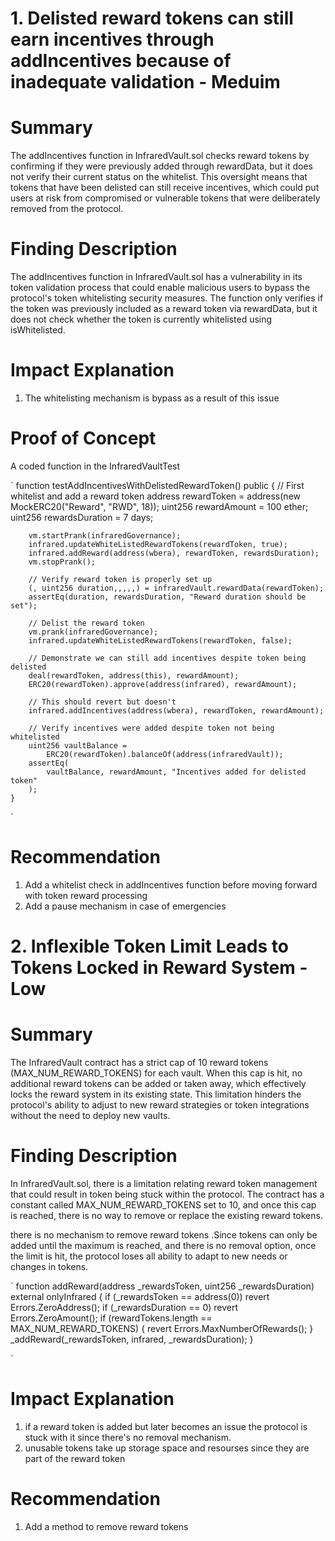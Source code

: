 # 1. Delisted reward tokens can still earn incentives through addIncentives because of inadequate validation - Meduim

# Summary

The addIncentives function in InfraredVault.sol checks reward tokens by confirming if they were previously added through rewardData, but it does not verify their current status on the whitelist. This oversight means that tokens that have been delisted can still receive incentives, which could put users at risk from compromised or vulnerable tokens that were deliberately removed from the protocol.

# Finding Description

The addIncentives function in InfraredVault.sol has a vulnerability in its token validation process that could enable malicious users to bypass the protocol's token whitelisting security measures. The function only verifies if the token was previously included as a reward token via rewardData, but it does not check whether the token is currently whitelisted using isWhitelisted.

# Impact Explanation

1. The whitelisting mechanism is bypass as a result of this issue

# Proof of Concept

A coded function in the InfraredVaultTest

`
function testAddIncentivesWithDelistedRewardToken() public {
// First whitelist and add a reward token
address rewardToken = address(new MockERC20("Reward", "RWD", 18));
uint256 rewardAmount = 100 ether;
uint256 rewardsDuration = 7 days;

        vm.startPrank(infraredGovernance);
        infrared.updateWhiteListedRewardTokens(rewardToken, true);
        infrared.addReward(address(wbera), rewardToken, rewardsDuration);
        vm.stopPrank();

        // Verify reward token is properly set up
        (, uint256 duration,,,,,) = infraredVault.rewardData(rewardToken);
        assertEq(duration, rewardsDuration, "Reward duration should be set");

        // Delist the reward token
        vm.prank(infraredGovernance);
        infrared.updateWhiteListedRewardTokens(rewardToken, false);

        // Demonstrate we can still add incentives despite token being delisted
        deal(rewardToken, address(this), rewardAmount);
        ERC20(rewardToken).approve(address(infrared), rewardAmount);

        // This should revert but doesn't
        infrared.addIncentives(address(wbera), rewardToken, rewardAmount);

        // Verify incentives were added despite token not being whitelisted
        uint256 vaultBalance =
            ERC20(rewardToken).balanceOf(address(infraredVault));
        assertEq(
            vaultBalance, rewardAmount, "Incentives added for delisted token"
        );
    }

`

# Recommendation

1. Add a whitelist check in addIncentives function before moving forward with token reward processing
2. Add a pause mechanism in case of emergencies

# 2. Inflexible Token Limit Leads to Tokens Locked in Reward System - Low

# Summary

The InfraredVault contract has a strict cap of 10 reward tokens (MAX_NUM_REWARD_TOKENS) for each vault. When this cap is hit, no additional reward tokens can be added or taken away, which effectively locks the reward system in its existing state. This limitation hinders the protocol's ability to adjust to new reward strategies or token integrations without the need to deploy new vaults.

# Finding Description

In InfraredVault.sol, there is a limitation relating reward token management that could result in token being stuck within the protocol. The contract has a constant called MAX_NUM_REWARD_TOKENS set to 10, and once this cap is reached, there is no way to remove or replace the existing reward tokens.

there is no mechanism to remove reward tokens .Since tokens can only be added until the maximum is reached, and there is no removal option, once the limit is hit, the protocol loses all ability to adapt to new needs or changes in tokens.

`
function addReward(address \_rewardsToken, uint256 \_rewardsDuration)
external
onlyInfrared
{
if (\_rewardsToken == address(0)) revert Errors.ZeroAddress();
if (\_rewardsDuration == 0) revert Errors.ZeroAmount();
if (rewardTokens.length == MAX_NUM_REWARD_TOKENS) {
revert Errors.MaxNumberOfRewards();
}
\_addReward(\_rewardsToken, infrared, \_rewardsDuration);
}

`

# Impact Explanation

1. if a reward token is added but later becomes an issue the protocol is stuck with it since there's no removal mechanism.
2. unusable tokens take up storage space and resourses since they are part of the reward token

# Recommendation

1. Add a method to remove reward tokens
